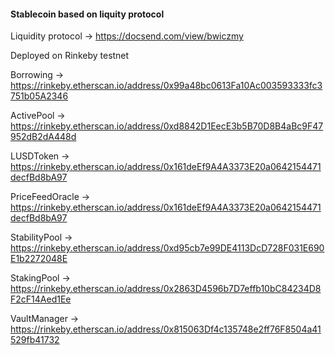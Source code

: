 #### Stablecoin based on liquity protocol

Liquidity protocol -> https://docsend.com/view/bwiczmy

Deployed on Rinkeby testnet

Borrowing -> https://rinkeby.etherscan.io/address/0x99a48bc0613Fa10Ac003593333fc3751b05A2346

ActivePool -> https://rinkeby.etherscan.io/address/0xd8842D1EecE3b5B70D8B4aBc9F47952dB2dA448d

LUSDToken -> https://rinkeby.etherscan.io/address/0x161deEf9A4A3373E20a0642154471decfBd8bA97

PriceFeedOracle -> https://rinkeby.etherscan.io/address/0x161deEf9A4A3373E20a0642154471decfBd8bA97

StabilityPool -> https://rinkeby.etherscan.io/address/0xd95cb7e99DE4113DcD728F031E690E1b2272048E

StakingPool -> https://rinkeby.etherscan.io/address/0x2863D4596b7D7effb10bC84234D8F2cF14Aed1Ee

VaultManager -> https://rinkeby.etherscan.io/address/0x815063Df4c135748e2ff76F8504a41529fb41732
